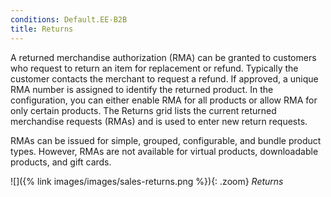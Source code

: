 ```yaml
---
conditions: Default.EE-B2B
title: Returns
---
```


A returned merchandise authorization (RMA) can be granted to customers who request to return an item for replacement or refund. Typically the customer contacts the merchant to request a refund. If approved, a unique RMA number is assigned to identify the returned product. In the configuration, you can either enable RMA for all products or allow RMA for only certain products. The Returns grid lists the current returned merchandise requests (RMAs) and is used to enter new return requests.

RMAs can be issued for simple, grouped, configurable, and bundle product types. However, RMAs are not available for virtual products, downloadable products, and gift cards.

![]({% link images/images/sales-returns.png %}){: .zoom}
_Returns_
